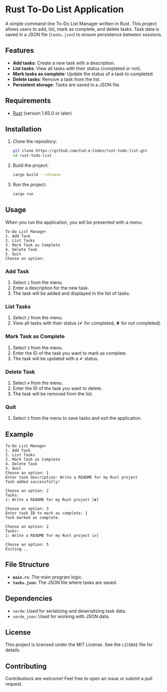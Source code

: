 # Rust To-Do List Application

A simple command-line To-Do List Manager written in Rust. This project allows users to add, list, mark as complete, and delete tasks. Task data is saved in a JSON file (`tasks.json`) to ensure persistence between sessions.

## Features
- **Add tasks**: Create a new task with a description.
- **List tasks**: View all tasks with their status (completed or not).
- **Mark tasks as complete**: Update the status of a task to completed.
- **Delete tasks**: Remove a task from the list.
- **Persistent storage**: Tasks are saved in a JSON file.

## Requirements
- [Rust](https://www.rust-lang.org/) (version 1.65.0 or later)

## Installation
1. Clone the repository:
   ```bash
   git clone https://github.com/Cod-e-Codes/rust-todo-list.git
   cd rust-todo-list
   ```
2. Build the project:
   ```bash
   cargo build --release
   ```
3. Run the project:
   ```bash
   cargo run
   ```

## Usage
When you run the application, you will be presented with a menu:

```
To-Do List Manager
1. Add Task
2. List Tasks
3. Mark Task as Complete
4. Delete Task
5. Quit
Choose an option:
```

### Add Task
1. Select `1` from the menu.
2. Enter a description for the new task.
3. The task will be added and displayed in the list of tasks.

### List Tasks
1. Select `2` from the menu.
2. View all tasks with their status (✔ for completed, ✘ for not completed).

### Mark Task as Complete
1. Select `3` from the menu.
2. Enter the ID of the task you want to mark as complete.
3. The task will be updated with a ✔ status.

### Delete Task
1. Select `4` from the menu.
2. Enter the ID of the task you want to delete.
3. The task will be removed from the list.

### Quit
1. Select `5` from the menu to save tasks and exit the application.

## Example
```
To-Do List Manager
1. Add Task
2. List Tasks
3. Mark Task as Complete
4. Delete Task
5. Quit
Choose an option: 1
Enter task description: Write a README for my Rust project
Task added successfully!

Choose an option: 2
Tasks:
1: Write a README for my Rust project [✘]

Choose an option: 3
Enter task ID to mark as complete: 1
Task marked as complete.

Choose an option: 2
Tasks:
1: Write a README for my Rust project [✔]

Choose an option: 5
Exiting...
```

## File Structure
- **`main.rs`**: The main program logic.
- **`tasks.json`**: The JSON file where tasks are saved.

## Dependencies
- `serde`: Used for serializing and deserializing task data.
- `serde_json`: Used for working with JSON data.

## License
This project is licensed under the MIT License. See the `LICENSE` file for details.

## Contributing
Contributions are welcome! Feel free to open an issue or submit a pull request.

